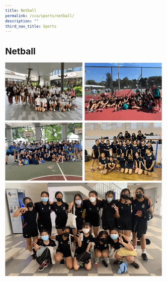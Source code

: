 ```yaml
---
title: Netball
permalink: /cca/sports/netball/
description: ""
third_nav_title: Sports
---
```

Netball
=======


![](/images/netballmin.png)